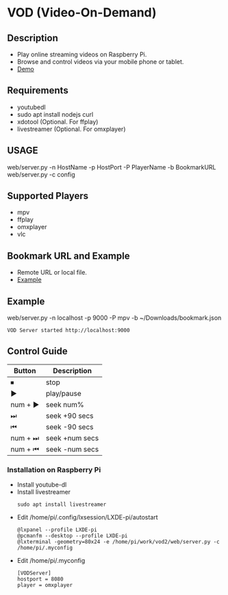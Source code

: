 # VOD (Video-On-Demand)

## Description

- Play online streaming videos on Raspberry Pi.
- Browse and control videos via your mobile phone or tablet.
- [Demo](https://www.youtube.com/watch?v=nKMpzaaDPuw)

## Requirements

- youtubedl
- sudo apt install nodejs curl
- xdotool (Optional. For ffplay)
- livestreamer (Optional. For omxplayer)

## USAGE

web/server.py -n HostName -p HostPort -P PlayerName -b BookmarkURL
web/server.py -c config

## Supported Players

- mpv
- ffplay
- omxplayer
- vlc

## Bookmark URL and Example

- Remote URL or local file.
- [Example](https://gist.githubusercontent.com/JiasHuang/30f6cc0f78ee246c1e28bd537764d6c4/raw/bookmark.json)

## Example

web/server.py -n localhost -p 9000 -P mpv -b ~/Downloads/bookmark.json

```
VOD Server started http://localhost:9000
```

## Control Guide

Button   | Description
------   | -----------
⏹        | stop
▶        | play/pause
num + ▶  | seek num%
⏭        | seek +90 secs
⏮        | seek -90 secs
num + ⏭  | seek +num secs
num + ⏮  | seek -num secs

### Installation on Raspberry Pi

- Install youtube-dl
- Install livestreamer
	```
	sudo apt install livestreamer
	```
- Edit /home/pi/.config/lxsession/LXDE-pi/autostart
	```
	@lxpanel --profile LXDE-pi
	@pcmanfm --desktop --profile LXDE-pi
	@lxterminal -geometry=80x24 -e /home/pi/work/vod2/web/server.py -c /home/pi/.myconfig
	```
- Edit /home/pi/.myconfig
	```
	[VODServer]
	hostport = 8080
	player = omxplayer
	```

